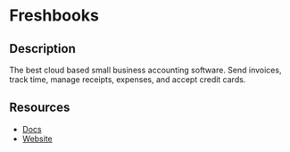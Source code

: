 # Freshbooks

## Description
The best cloud based small business accounting software. Send invoices, track time, manage receipts, expenses, and accept credit cards.

## Resources
* [Docs](https://www.freshbooks.com/api/start)
* [Website](freshbooks.com)